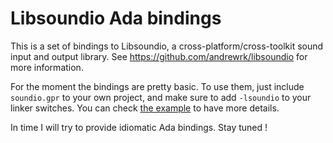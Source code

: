 Libsoundio Ada bindings
=======================

This is a set of bindings to Libsoundio, a cross-platform/cross-toolkit sound
input and output library. See https://github.com/andrewrk/libsoundio for more
information.

For the moment the bindings are pretty basic. To use them, just include
`soundio.gpr` to your own project, and make sure to add `-lsoundio` to your
linker switches. You can check [the example](https://github.com/raph-amiard/ada-soundio/blob/master/example) to have more details.

In time I will try to provide idiomatic Ada bindings. Stay tuned !

